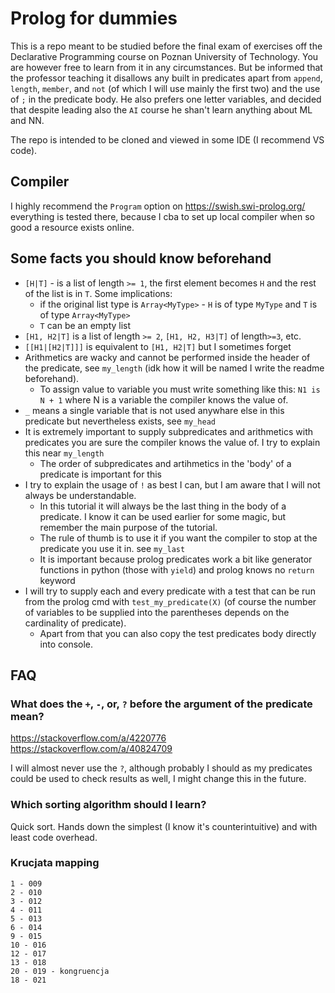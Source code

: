 # Prolog for dummies

This is a repo meant to be studied before the final exam of exercises off the Declarative Programming course on Poznan University of Technology. You are however free to learn from it in any circumstances. But be informed that the professor teaching it disallows any built in predicates apart from `append`, `length`, `member`, and `not` (of which I will use mainly the first two) and the use of `;` in the predicate body. He also prefers one letter variables, and decided that despite leading also the `AI` course he shan't learn anything about ML and NN.

The repo is intended to be cloned and viewed in some IDE (I recommend VS code).

## Compiler

I highly recommend the `Program` option on https://swish.swi-prolog.org/ everything is tested there, because I cba to set up local compiler when so good a resource exists online.

## Some facts you should know beforehand

- `[H|T]` - is a list of length `>= 1`, the first element becomes `H` and the rest of the list is in `T`. Some implications:
  - if the original list type is `Array<MyType>` - `H` is of type `MyType` and `T` is of type `Array<MyType>`
  - `T` can be an empty list
- `[H1, H2|T]` is a list of length `>= 2`, `[H1, H2, H3|T]` of length`>=3`, etc.
- `[[H1|[H2|T]]]` is equivalent to `[H1, H2|T]` but I sometimes forget
- Arithmetics are wacky and cannot be performed inside the header of the predicate, see `my_length` (idk how it will be named I write the readme beforehand).
  - To assign value to variable you must write something like this: `N1 is N + 1` where N is a variable the compiler knows the value of.
- `_` means a single variable that is not used anywhare else in this predicate but nevertheless exists, see `my_head`
- It is extremely important to supply subpredicates and arithmetics with predicates you are sure the compiler knows the value of. I try to explain this near `my_length`
  - The order of subpredicates and artihmetics in the 'body' of a predicate is important for this
- I try to explain the usage of `!` as best I can, but I am aware that I will not always be understandable.
  - In this tutorial it will always be the last thing in the body of a predicate. I know it can be used earlier for some magic, but remember the main purpose of the tutorial.
  - The rule of thumb is to use it if you want the compiler to stop at the predicate you use it in. see `my_last`
  - It is important because prolog predicates work a bit like generator functions in python (those with `yield`) and prolog knows no `return` keyword
- I will try to supply each and every predicate with a test that can be run from the prolog cmd with `test_my_predicate(X)` (of course the number of variables to be supplied into the parentheses depends on the cardinality of predicate).
  - Apart from that you can also copy the test predicates body directly into console.

## FAQ

### What does the `+`, `-`, or, `?` before the argument of the predicate mean?

https://stackoverflow.com/a/4220776
https://stackoverflow.com/a/40824709

I will almost never use the `?`, although probably I should as my predicates could be used to check results as well, I might change this in the future.

### Which sorting algorithm should I learn?

Quick sort. Hands down the simplest (I know it's counterintuitive) and with least code overhead.

### Krucjata mapping

```
1 - 009
2 - 010
3 - 012
4 - 011
5 - 013
6 - 014
9 - 015
10 - 016
12 - 017
13 - 018
20 - 019 - kongruencja
18 - 021

```
